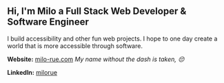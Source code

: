 ## Hi, I'm Milo a Full Stack Web Developer & Software Engineer
I build accessibility and other fun web projects. I hope to one day create a world that is more accessible through software.

**Website:** 	[milo-rue.com](https://milo-rue.com/)
*My name without the dash is taken, 😔*

**LinkedIn:** [milorue](https://www.linkedin.com/in/milorue/)

<!--
**milorue/milorue** is a ✨ _special_ ✨ repository because its `README.md` (this file) appears on your GitHub profile.
